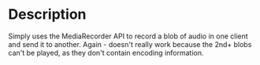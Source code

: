 # Description

Simply uses the MediaRecorder API to record a blob of audio in one client and send it to another. Again - doesn't really work because the 2nd+ blobs can't be played, as they don't contain encoding information.